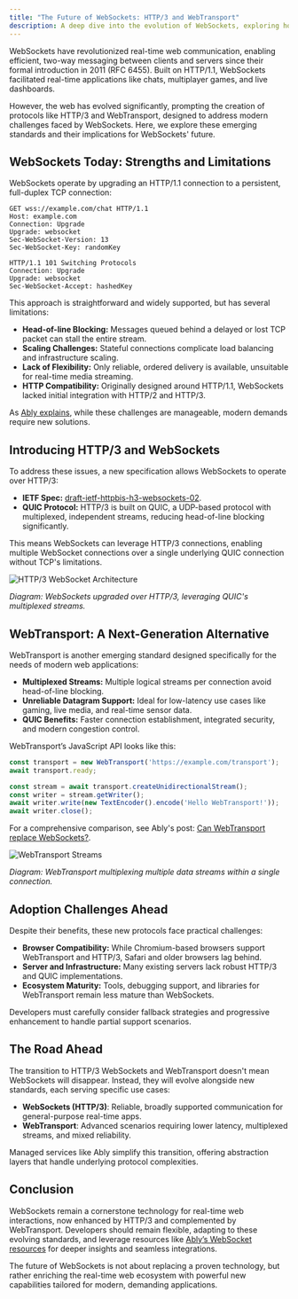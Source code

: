 ```yaml
---
title: "The Future of WebSockets: HTTP/3 and WebTransport"
description: A deep dive into the evolution of WebSockets, exploring how HTTP/3 and WebTransport are redefining realtime communication on the web. Learn about new standards, implementation challenges, and what developers need to know going forward.
---
```


WebSockets have revolutionized real-time web communication, enabling efficient, two-way messaging between clients and servers since their formal introduction in 2011 (RFC 6455). Built on HTTP/1.1, WebSockets facilitated real-time applications like chats, multiplayer games, and live dashboards.

However, the web has evolved significantly, prompting the creation of protocols like HTTP/3 and WebTransport, designed to address modern challenges faced by WebSockets. Here, we explore these emerging standards and their implications for WebSockets' future.

## WebSockets Today: Strengths and Limitations

WebSockets operate by upgrading an HTTP/1.1 connection to a persistent, full-duplex TCP connection:

```http
GET wss://example.com/chat HTTP/1.1
Host: example.com
Connection: Upgrade
Upgrade: websocket
Sec-WebSocket-Version: 13
Sec-WebSocket-Key: randomKey

HTTP/1.1 101 Switching Protocols
Connection: Upgrade
Upgrade: websocket
Sec-WebSocket-Accept: hashedKey
```

This approach is straightforward and widely supported, but has several limitations:

- **Head-of-line Blocking:** Messages queued behind a delayed or lost TCP packet can stall the entire stream.
- **Scaling Challenges:** Stateful connections complicate load balancing and infrastructure scaling.
- **Lack of Flexibility:** Only reliable, ordered delivery is available, unsuitable for real-time media streaming.
- **HTTP Compatibility:** Originally designed around HTTP/1.1, WebSockets lacked initial integration with HTTP/2 and HTTP/3.

As [Ably explains](https://ably.com/topic/websockets), while these challenges are manageable, modern demands require new solutions.

## Introducing HTTP/3 and WebSockets

To address these issues, a new specification allows WebSockets to operate over HTTP/3:

- **IETF Spec:** [draft-ietf-httpbis-h3-websockets-02](https://www.ietf.org/archive/id/draft-ietf-httpbis-h3-websockets-02.html).
- **QUIC Protocol:** HTTP/3 is built on QUIC, a UDP-based protocol with multiplexed, independent streams, reducing head-of-line blocking significantly.

This means WebSockets can leverage HTTP/3 connections, enabling multiple WebSocket connections over a single underlying QUIC connection without TCP's limitations.

![HTTP/3 WebSocket Architecture](https://example.com/diagram-http3-websocket.png)

*Diagram: WebSockets upgraded over HTTP/3, leveraging QUIC's multiplexed streams.*

## WebTransport: A Next-Generation Alternative

WebTransport is another emerging standard designed specifically for the needs of modern web applications:

- **Multiplexed Streams:** Multiple logical streams per connection avoid head-of-line blocking.
- **Unreliable Datagram Support:** Ideal for low-latency use cases like gaming, live media, and real-time sensor data.
- **QUIC Benefits:** Faster connection establishment, integrated security, and modern congestion control.

WebTransport’s JavaScript API looks like this:

```javascript
const transport = new WebTransport('https://example.com/transport');
await transport.ready;

const stream = await transport.createUnidirectionalStream();
const writer = stream.getWriter();
await writer.write(new TextEncoder().encode('Hello WebTransport!'));
await writer.close();
```

For a comprehensive comparison, see Ably's post: [Can WebTransport replace WebSockets?](https://ably.com/blog/can-webtransport-replace-websockets).

![WebTransport Streams](https://example.com/diagram-webtransport.png)

*Diagram: WebTransport multiplexing multiple data streams within a single connection.*

## Adoption Challenges Ahead

Despite their benefits, these new protocols face practical challenges:

- **Browser Compatibility:** While Chromium-based browsers support WebTransport and HTTP/3, Safari and older browsers lag behind.
- **Server and Infrastructure:** Many existing servers lack robust HTTP/3 and QUIC implementations.
- **Ecosystem Maturity:** Tools, debugging support, and libraries for WebTransport remain less mature than WebSockets.

Developers must carefully consider fallback strategies and progressive enhancement to handle partial support scenarios.

## The Road Ahead

The transition to HTTP/3 WebSockets and WebTransport doesn't mean WebSockets will disappear. Instead, they will evolve alongside new standards, each serving specific use cases:

- **WebSockets (HTTP/3)**: Reliable, broadly supported communication for general-purpose real-time apps.
- **WebTransport**: Advanced scenarios requiring lower latency, multiplexed streams, and mixed reliability.

Managed services like Ably simplify this transition, offering abstraction layers that handle underlying protocol complexities.

## Conclusion

WebSockets remain a cornerstone technology for real-time web interactions, now enhanced by HTTP/3 and complemented by WebTransport. Developers should remain flexible, adapting to these evolving standards, and leverage resources like [Ably’s WebSocket resources](https://ably.com/topic/websockets) for deeper insights and seamless integrations.

The future of WebSockets is not about replacing a proven technology, but rather enriching the real-time web ecosystem with powerful new capabilities tailored for modern, demanding applications.
